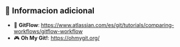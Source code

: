 ## 📌 Informacion adicional 

- 🧭 **GitFlow**: https://www.atlassian.com/es/git/tutorials/comparing-workflows/gitflow-workflow
- 🎮 **Oh My Git!**: https://ohmygit.org/
